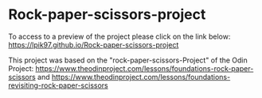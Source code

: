 # Rock-paper-scissors-project

To access to a preview of the project please click on the link below:
https://lpik97.github.io/Rock-paper-scissors-project

This project was based on the "rock-paper-scissors-Project" of the Odin Project: https://www.theodinproject.com/lessons/foundations-rock-paper-scissors
and https://www.theodinproject.com/lessons/foundations-revisiting-rock-paper-scissors
